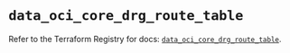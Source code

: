 # `data_oci_core_drg_route_table`

Refer to the Terraform Registry for docs: [`data_oci_core_drg_route_table`](https://registry.terraform.io/providers/oracle/oci/6.18.0/docs/data-sources/core_drg_route_table).
